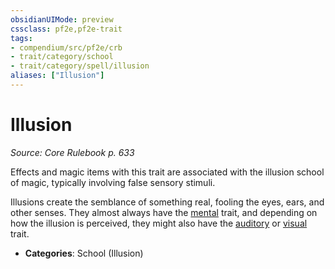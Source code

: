 ```yaml
---
obsidianUIMode: preview
cssclass: pf2e,pf2e-trait
tags:
- compendium/src/pf2e/crb
- trait/category/school
- trait/category/spell/illusion
aliases: ["Illusion"]
---
```

# Illusion  
*Source: Core Rulebook p. 633*  

Effects and magic items with this trait are associated with the illusion school of magic, typically involving false sensory stimuli.

Illusions create the semblance of something real, fooling the eyes, ears, and other senses. They almost always have the [mental](mental.md "Mental Effect Trait") trait, and depending on how the illusion is perceived, they might also have the [auditory](auditory.md "Auditory Effect Trait") or [visual](visual.md "Visual Effect Trait") trait.

- **Categories**: School (Illusion)
